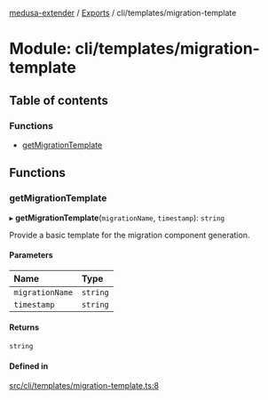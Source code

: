 [medusa-extender](../README.md) / [Exports](../modules.md) / cli/templates/migration-template

# Module: cli/templates/migration-template

## Table of contents

### Functions

- [getMigrationTemplate](cli_templates_migration_template.md#getmigrationtemplate)

## Functions

### getMigrationTemplate

▸ **getMigrationTemplate**(`migrationName`, `timestamp`): `string`

Provide a basic template for the migration component generation.

#### Parameters

| Name | Type |
| :------ | :------ |
| `migrationName` | `string` |
| `timestamp` | `string` |

#### Returns

`string`

#### Defined in

[src/cli/templates/migration-template.ts:8](https://github.com/adrien2p/medusa-extender/blob/53a8798/src/cli/templates/migration-template.ts#L8)

